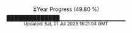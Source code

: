 <p align="center">
⏳Year Progress (49.80 %) <br>
██████████████▁▁▁▁▁▁▁▁▁▁▁▁▁▁▁▁ <br>
<sub>Updated: Sat, 01 Jul 2023 18:21:04 GMT</sub>
</p>

